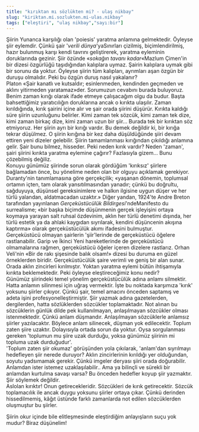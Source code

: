 ```yaml
---
title: "kırıktan mı sözlükten mi? - ulaş nikbay"
slug: "kiriktan.mi.sozlukten.mi-ulas.nikbay"
tags: ["eleştiri", "ulaş nikbay","sayı:bir"]
---
```


Şiirin Yunanca karşılığı olan 'poiesis' yaratma anlamına gelmektedir.
Öyleyse şiir eylemdir. Çünkü şair '*verili dünya*'yaSınırları çizilmiş,
biçimlendirilmiş, hazır bulunmuş karşı kendi tavrını geliştirerek,
yaratma eyleminin doruklarında gezinir. Şiir özünde «*sokağın tavanı
kadar*«Mazlum Çimen'in bir dizesi özgürlüğü taşıdığından kalıplara
uymaz. Şairin kalıplara uymak gibi bir sorunu da yoktur. Öyleyse şiirin
tüm kalıpları, ayrımları aşan özgün bir duruşu olmalıdır. Peki bu özgün
duruş nasıl yakalanır?  
Platon «Şair kanatlı ve kutsaldır; esinlenmeden, kendinden geçmeden ve
aklını yitirmeden yaratamaz»der. Sorumuzun cevabını burada buluyoruz.
Benim zaman kırığı olarak ifade etmeye çalışacağım olgu da budur. Başta
bahsettiğimiz yaratıcılığın doruklarına ancak o kırıkta ulaşılır. Zaman
kırıldığında, kırık şairini içine alır ve şair orada şiirini düşürür.
Kırıkta kaldığı süre şiirin uzunluğunu belirler. Kimi zaman tek sözcük,
kimi zaman tek dize, kimi zaman birkaç dize, kimi zaman uzun bir şiir...
Burada tek bir kırıktan söz etmiyoruz. Her şiirin ayrı bir kırığı
vardır. Bu demek değildir ki, bir kırığa tekrar düşülmez. O şiirin
kırığına bir kez daha düşüldüğünde şiiri devam ettiren yeni dizeler
gelebilir. Şiirin tamamlanması kırığından çıkıldığı anlamına gelir. Şair
bunu bilmez, hisseder. Peki neden kırık vardır? Neden 'zaman', şairi
şiirini kırıkta yaratma eylemine çağırır? Fazlasıyla gizem... Bunu
çözebilmiş değiliz.  
Konuyu günümüz şiirinde sorun olarak gördüğüm 'kırıksız' şiirlere
bağlamadan önce, bu yönelime neden olan bir olguyu açıklamak gerekiyor.
Duranty'nin tanımlamasına göre gerçekçilik; «yaşanan dönemin, toplumsal
ortamın içten, tam olarak yansıtılmasından yanadır; çünkü bu doğrultu,
sağduyuya, düşünsel gereksinimlere ve halkın ilgisine uygun düşer ve her
türlü yalandan, aldatmacadan uzaktır.» Diğer yandan, 1924'te Andre
Breton tarafından yayınlanan *Gerçeküstücülük Bildirgesi*'ndeManifesto
du surrealisme; «bir başka biçimde düşünmenin gerçek işleyişini ortaya
koymaya yarayan salt ruhsal özdevinim, aklın her türlü denetimi dışında,
her türlü estetik ya da ahlaki kaygıdan sıyrılarak, kendini düşüncenin
akışına kaptırma» olarak gerçeküstücülük akımı ifadesini bulmuştur.  
Gerçeküstücü olmayan şairlerin 'şiir'lerinde de gerçeküstücü öğelere
rastlanabilir. Garip ve İkinci Yeni hareketlerinde de gerçeküstücü
olmamalarına rağmen, gerçeküstücü öğeler içeren dizelere rastlarız.
Orhan Veli'nin «Bir de rakı şişesinde balık olsam!» dizesi bu duruma en
güzel örneklerden biridir. Gerçeküstücülük şaire verimli ve geniş bir
alan sunar. Orada aklın zincirleri kırılmıştır. Yoktan yaratma eylemi
bütün ihtişamıyla kırıkta beklemektedir. Peki öyleyse eleştireceğimiz
konu nedir?  
Günümüz şiirindeki temel yönelim gerçeküstücülük adına anlamı silmektir.
Hatta anlamın silinmesi için uğraş vermektir. İşte bu noktada karşımıza
'kırık' yoksunu şiirler çıkıyor. Çünkü şair, temel amacını önceden
saptamış ve adeta işini profesyonelleştirmiştir. Şiir yazmak adına
gazetelerden, dergilerden, hatta sözlüklerden sözcükler toplamaktadır.
Not alınan bu sözcüklerin günlük dilde pek kullanılmayan, anlaşılmayan
sözcükler olması istenmektedir. Çünkü anlam düşmandır. Anlaşılmayan
sözcüklerle anlamsız şiirler yazılacaktır. Böylece anlam silinecek,
düşman yok edilecektir. Toplum zaten şiire uzaktır. Dolayısıyla ortada
sorun da yoktur. Oysa sorgulanması gereken 'toplumun mu şiire uzak
durduğu, yoksa günümüz şiirinin mi topluma uzak durduğudur'.  
'Toplum zaten şiir okumaz' görüşünden yola çıkılarak, 'anlam'dan
sıyrılmayı hedefleyen şiir nerede duruyor? Aklın zincirlerinin kırıldığı
yer olduğundan, soyutu yadsımamak gerekir. Çünkü imgeler deryası şiiri
orada doğurabilir. Anlamdan ister istemez uzaklaşılabilir.. Ama ya
bilinçli ve sürekli bir anlamdan kurtulma savaşı varsa? Bu önceden
hedefler koyup şiir yazmaktır. Şiir söylemek değildir.  
Aslolan kırıktır! Onun getirecekleridir. Sözcükleri de kırık
getirecektir. Sözcük toplamacılık ile ancak duygu yoksunu şiirler ortaya
çıkar. Çünkü derinden hissedilmemiş, kâğıt üstünde farklı zamanlarda not
edilen sözcüklerden oluşmuştur bu şiirler.

Şiirin okur içinde bile elitleşmesinde eleştirdiğim anlayışların suçu
yok mudur? Biraz düşünelim!
